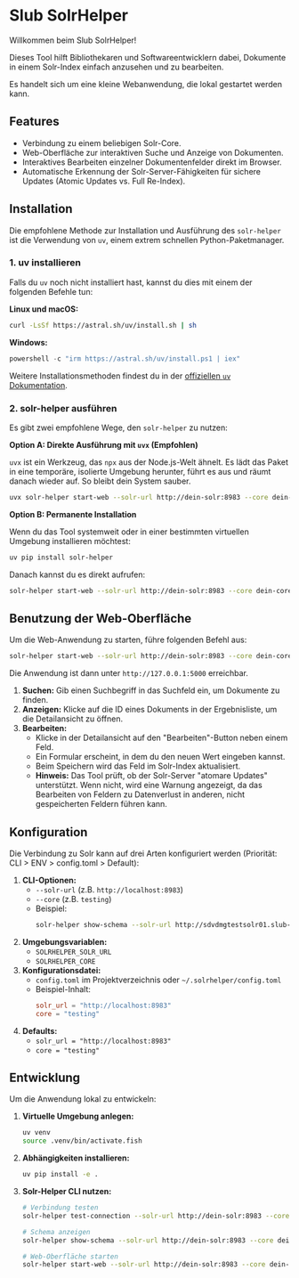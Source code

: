 # Slub SolrHelper

Willkommen beim Slub SolrHelper!

Dieses Tool hilft Bibliothekaren und Softwareentwicklern dabei, Dokumente in einem Solr-Index einfach anzusehen und zu bearbeiten.

Es handelt sich um eine kleine Webanwendung, die lokal gestartet werden kann.

## Features

- Verbindung zu einem beliebigen Solr-Core.
- Web-Oberfläche zur interaktiven Suche und Anzeige von Dokumenten.
- Interaktives Bearbeiten einzelner Dokumentenfelder direkt im Browser.
- Automatische Erkennung der Solr-Server-Fähigkeiten für sichere Updates (Atomic Updates vs. Full Re-Index).

## Installation

Die empfohlene Methode zur Installation und Ausführung des `solr-helper` ist die Verwendung von `uv`, einem extrem schnellen Python-Paketmanager.

### 1. uv installieren

Falls du `uv` noch nicht installiert hast, kannst du dies mit einem der folgenden Befehle tun:

**Linux und macOS:**
```bash
curl -LsSf https://astral.sh/uv/install.sh | sh
```

**Windows:**
```powershell
powershell -c "irm https://astral.sh/uv/install.ps1 | iex"
```

Weitere Installationsmethoden findest du in der [offiziellen `uv` Dokumentation](https://github.com/astral-sh/uv#installation).

### 2. solr-helper ausführen

Es gibt zwei empfohlene Wege, den `solr-helper` zu nutzen:

**Option A: Direkte Ausführung mit `uvx` (Empfohlen)**

`uvx` ist ein Werkzeug, das `npx` aus der Node.js-Welt ähnelt. Es lädt das Paket in eine temporäre, isolierte Umgebung herunter, führt es aus und räumt danach wieder auf. So bleibt dein System sauber.

```bash
uvx solr-helper start-web --solr-url http://dein-solr:8983 --core dein-core
```

**Option B: Permanente Installation**

Wenn du das Tool systemweit oder in einer bestimmten virtuellen Umgebung installieren möchtest:

```bash
uv pip install solr-helper
```

Danach kannst du es direkt aufrufen:

```bash
solr-helper start-web --solr-url http://dein-solr:8983 --core dein-core
```

## Benutzung der Web-Oberfläche

Um die Web-Anwendung zu starten, führe folgenden Befehl aus:

```bash
solr-helper start-web --solr-url http://dein-solr:8983 --core dein-core
```

Die Anwendung ist dann unter `http://127.0.0.1:5000` erreichbar.

1.  **Suchen:** Gib einen Suchbegriff in das Suchfeld ein, um Dokumente zu finden.
2.  **Anzeigen:** Klicke auf die ID eines Dokuments in der Ergebnisliste, um die Detailansicht zu öffnen.
3.  **Bearbeiten:**
    - Klicke in der Detailansicht auf den "Bearbeiten"-Button neben einem Feld.
    - Ein Formular erscheint, in dem du den neuen Wert eingeben kannst.
    - Beim Speichern wird das Feld im Solr-Index aktualisiert.
    - **Hinweis:** Das Tool prüft, ob der Solr-Server "atomare Updates" unterstützt. Wenn nicht, wird eine Warnung angezeigt, da das Bearbeiten von Feldern zu Datenverlust in anderen, nicht gespeicherten Feldern führen kann.

## Konfiguration

Die Verbindung zu Solr kann auf drei Arten konfiguriert werden (Priorität: CLI > ENV > config.toml > Default):

1. **CLI-Optionen:**
   - `--solr-url` (z.B. `http://localhost:8983`)
   - `--core` (z.B. `testing`)
   - Beispiel:
     ```bash
     solr-helper show-schema --solr-url http://sdvdmgtestsolr01.slub-dresden.de:8984 --core ahn-release
     ```
2. **Umgebungsvariablen:**
   - `SOLRHELPER_SOLR_URL`
   - `SOLRHELPER_CORE`
3. **Konfigurationsdatei:**
   - `config.toml` im Projektverzeichnis oder `~/.solrhelper/config.toml`
   - Beispiel-Inhalt:
     ```toml
     solr_url = "http://localhost:8983"
     core = "testing"
     ```
4. **Defaults:**
   - `solr_url = "http://localhost:8983"`
   - `core = "testing"`

## Entwicklung

Um die Anwendung lokal zu entwickeln:

1.  **Virtuelle Umgebung anlegen:**
    ```bash
    uv venv
    source .venv/bin/activate.fish
    ```
2.  **Abhängigkeiten installieren:**
    ```bash
    uv pip install -e .
    ```
3.  **Solr-Helper CLI nutzen:**
    ```bash
    # Verbindung testen
    solr-helper test-connection --solr-url http://dein-solr:8983 --core dein-core

    # Schema anzeigen
    solr-helper show-schema --solr-url http://dein-solr:8983 --core dein-core

    # Web-Oberfläche starten
    solr-helper start-web --solr-url http://dein-solr:8983 --core dein-core
    ```

